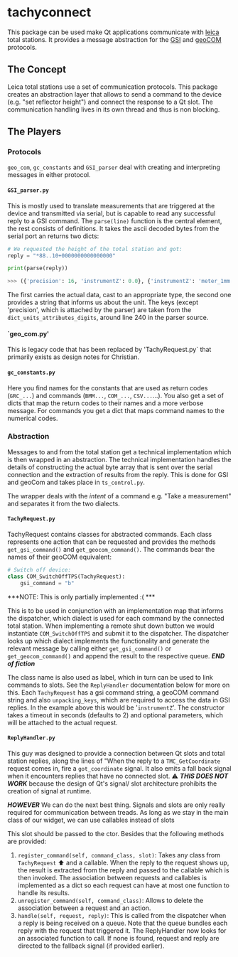 # tachyconnect

This package can be used make Qt applications communicate with [leica](https://leica-geosystems.com/) total stations.
It provides a message abstraction for the [GSI](https://totalopenstation.readthedocs.io/en/stable/input_formats/if_leica_gsi.html) and [geoCOM](http://webarchiv.ethz.ch/geometh-data/student/eg1/2010/02_deformation/TPS1200_GeoCOM_Manual.pdf) protocols.

## The Concept

Leica total stations use a set of communication protocols.
This package creates an abstraction layer that allows to send a command to the device (e.g. "set reflector height") and connect the response to a Qt slot.
The communication handling lives in its own thread and thus is non blocking. 

## The Players

### Protocols
`geo_com`, `gc_constants` and `GSI_parser` deal with creating and interpreting messages in either protocol.


#### `GSI_parser.py`

This is mostly used to translate measurements that are triggered at the device and transmitted via serial, but is capable to read any successful reply to a GSI command.
The `parse(line)` function is the central element, the rest consists of definitions.
It takes the ascii decoded bytes from the serial port an returns two dicts: 

```python
# We requested the height of the total station and got:
reply = "*88..10+0000000000000000"

print(parse(reply))

>>> ({'precision': 16, 'instrumentZ': 0.0}, {'instrumentZ': 'meter_1mm'})
```

The first carries the actual data, cast to an appropriate type, the second one provides a string that informs us about the unit. 
The keys (except 'precision', which is attached by the parser) are taken from the `dict_units_attributes_digits`, around line 240 in the parser source.

#### `geo_com.py'

This is legacy code that has been replaced by 'TachyRequest.py` that primarily exists as design notes for Christian. 


#### `gc_constants.py`

Here you find names for the constants that are used as return codes (`GRC_...`) and commands (`BMM...`, `COM_...`, `CSV...`...).
You also get a set of dicts that map the return codes to their names and a more verbose message.
For commands you get a dict that maps command names to the numerical codes.


### Abstraction

Messages to and from the total station get a technical implementation which is then wrapped in an abstraction.
The technical implementation handles the details of constructing the actual byte array that is sent over the serial connection and the extraction of results from the reply.
This is done for GSI and geoCom and takes place in `ts_control.py`.

The wrapper deals with the *intent* of a command e.g. "Take a measurement" and separates it from the two dialects. 


#### `TachyRequest.py`

TachyRequest contains classes for abstracted commands. 
Each class represents one action that can be requested and provides the methods `get_gsi_command()` and `get_geocom_command()`.
The commands bear the names of their geoCOM equivalent:

```python
# Switch off device:
class COM_SwitchOffTPS(TachyRequest):
    gsi_command = "b"

```

***NOTE: This is only partially implemented :( ***

This is to be used in conjunction with an implementation map that informs the dispatcher, which dialect is used for each command by the connected total station. 
When implementing a remote shut down button we would instantiate `COM_SwitchOffTPS` and submit it to the dispatcher.
The dispatcher looks up which dialect implements the functionality and generate the relevant message by calling either `get_gsi_command()` or `get_geocom_command()` and append the result to the respective queue.
***END of fiction***

The class name is also used as label, which in turn can be used to link commands to slots.
See the `ReplyHandler` documentation below for more on this.
Each `TachyRequest` has a gsi command string, a geoCOM command string and also `unpacking_keys`, which are required to access the data in GSI replies.
In the example above this would be '`instrumentZ`'.
The constructor takes a timeout in seconds (defaults to 2) and optional parameters, which will be attached to the actual request.


#### `ReplyHandler.py`

This guy was designed to provide a connection between Qt slots and total station replies, along the lines of "When the reply to a `TMC_GetCoordinate` request comes in, fire a `got_coordinate` signal.
It also emits a fall back signal when it encounters replies that have no connected slot. 
⚠️ ***THIS DOES NOT WORK*** because the design of Qt's signal/ slot architecture prohibits the creation of signal at runtime.

***HOWEVER*** We can do the next best thing.
Signals and slots are only really required for communication between treads. 
As long as we stay in the main class of our widget, we can use callables instead of slots

This slot should be passed to the ctor.
Besides that the following methods are provided:

1. `register_command(self, command_class, slot)`: Takes any class from `TachyRequest` ⬆️ and a callable. When the reply to the request shows up, the result is extracted from the reply and passed to the callable which is then invoked. The association between requests and callables is implemented as a dict so each request can have at most one function to handle its results.
1. `unregister_command(self, command_class)`: Allows to delete the association between a request and an action.
1. `handle(self, request, reply)`: This is called from the dispatcher when a reply is being received on a queue. Note that the queue bundles each reply with the request that triggered it. The ReplyHandler now looks for an associated function to call. If none is found, request and reply are directed to the fallback signal (if provided earlier).
